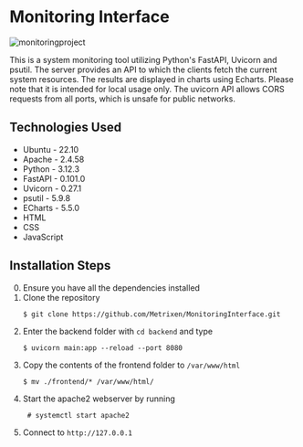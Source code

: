 # Monitoring Interface


![monitoringproject](https://github.com/Metrixen/MonitoringInterface/assets/70206722/f25b4065-91e0-4459-a070-fa19960a7042)

This is a system monitoring tool utilizing Python's FastAPI, Uvicorn and psutil. The server provides an API to which the clients fetch the current system resources.
The results are displayed in charts using Echarts. Please note that it is intended for local usage only. The uvicorn API allows CORS requests from all ports, which is unsafe for public networks.

## Technologies Used
- Ubuntu - 22.10
- Apache - 2.4.58
- Python - 3.12.3
- FastAPI - 0.101.0
- Uvicorn - 0.27.1
- psutil - 5.9.8
- ECharts - 5.5.0
- HTML
- CSS
- JavaScript


## Installation Steps
0. Ensure you have all the dependencies installed
1. Clone the repository
   ```
   $ git clone https://github.com/Metrixen/MonitoringInterface.git
   ```
2. Enter the backend folder with `cd backend` and type
   ```
   $ uvicorn main:app --reload --port 8080
   ```
3. Copy the contents of the frontend folder to `/var/www/html`
    ```
    $ mv ./frontend/* /var/www/html/
    ```
4. Start the apache2 webserver by running
   ```
    # systemctl start apache2
   ```
4. Connect to `http://127.0.0.1`
